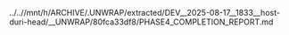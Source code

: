../..//mnt/h/ARCHIVE/.UNWRAP/extracted/DEV__2025-08-17__1833__host-duri-head/__UNWRAP/80fca33df8/PHASE4_COMPLETION_REPORT.md